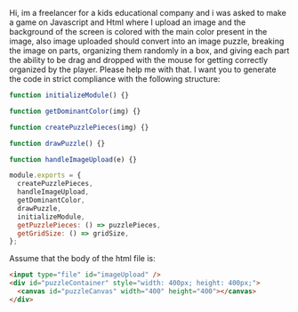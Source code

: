 Hi, im a freelancer for a kids educational company and i was asked to make a game on Javascript and Html where I upload an image and the background of the screen is colored with the main color present in the image, also image uploaded should convert into an image puzzle, breaking the image on parts, organizing them randomly in a box, and giving each part the ability to be drag and dropped with the mouse for getting correctly organized by the player. Please help me with that.
I want you to generate the code in strict compliance with the following structure:

```javascript
function initializeModule() {}

function getDominantColor(img) {}

function createPuzzlePieces(img) {}

function drawPuzzle() {}

function handleImageUpload(e) {}

module.exports = {
  createPuzzlePieces,
  handleImageUpload,
  getDominantColor,
  drawPuzzle,
  initializeModule,
  getPuzzlePieces: () => puzzlePieces,
  getGridSize: () => gridSize,
};
```

Assume that the body of the html file is:

```html
<input type="file" id="imageUpload" />
<div id="puzzleContainer" style="width: 400px; height: 400px;">
  <canvas id="puzzleCanvas" width="400" height="400"></canvas>
</div>
```
